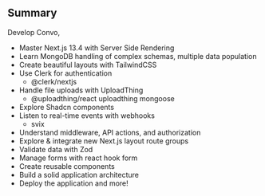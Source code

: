 

## Summary
Develop Convo,

- Master Next.js 13.4 with Server Side Rendering
- Learn MongoDB handling of complex schemas, multiple data population
- Create beautiful layouts with TailwindCSS
- Use Clerk for authentication
    - @clerk/nextjs
- Handle file uploads with UploadThing
  - @uploadthing/react  uploadthing mongoose
- Explore Shadcn components
- Listen to real-time events with webhooks
  - svix
- Understand middleware, API actions, and authorization
- Explore & integrate new Next.js layout route groups
- Validate data with Zod
- Manage forms with react hook form
- Create reusable components
- Build a solid application architecture
- Deploy the application and more!

